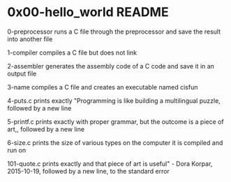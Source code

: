 # 0x00-hello_world README

0-preprocessor runs a C file through the preprocessor and save the result into another file

1-compiler compiles a C file but does not link

2-assembler generates the assembly code of a C code and save it in an output file

3-name compiles a C file and creates an executable named cisfun

4-puts.c prints exactly "Programming is like building a multilingual puzzle, followed by a new line

5-printf.c prints exactly with proper grammar, but the outcome is a piece of art,, followed by a new line

6-size.c prints the size of various types on the computer it is compiled and run on

101-quote.c prints exactly and that piece of art is useful" - Dora Korpar, 2015-10-19, followed by a new line, to the standard error
